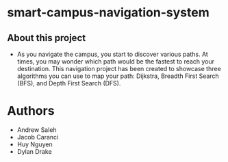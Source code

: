 # smart-campus-navigation-system

## About this project
- As you navigate the campus, you start to discover various paths. At times, you may wonder which path would be the fastest to reach your destination.
This navigation project has been created to showcase three algorithms you can use to map your path: Dijkstra, Breadth First Search (BFS), and Depth First Search (DFS).

# Authors
  * Andrew Saleh
  * Jacob Caranci
  * Huy Nguyen
  * Dylan Drake
